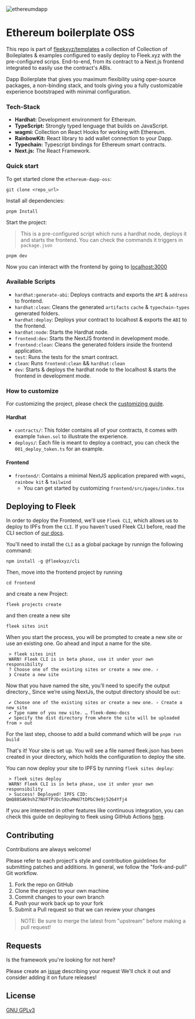 ![ethereumdapp](https://user-images.githubusercontent.com/73345016/219379423-d5e96187-2152-4b2e-88dd-adc305d08f79.png)

# Ethereum boilerplate OSS

This repo is part of [fleekxyz/templates](https://github.com/fleekxyz/templates) a collection of Collection of Boileplates & examples configured to easily deploy to Fleek.xyz with the pre-configured scrips. End-to-end, from its contract to a Next.js frontend integrated to easily use the contract's ABIs.

Dapp Boilerplate that gives you maximum flexibility using oper-source packages, a non-binding stack, and tools giving you a fully customizable experience bootstraped with minimal configuration.

### Tech-Stack
- **Hardhat:** Development environment for Ethereum.
- **TypeScript:** Strongly typed lenguage that builds on JavaScript.
- **wagmi:** Collection on React Hooks for working with Ethereum.
- **RainbowKit:** React library to add wallet connection to your Dapp.
- **Typechain:** Typescript bindings for Ethereum smart contracts.
- **Next.js:** The React Framework.

### Quick start
To get started clone the `ethereum-dapp-oss`:

```
git clone <repo_url>
```

Install all dependencies:

```
pnpm Install
```

Start the project:

> This is a pre-configured script which runs a hardhat node, deploys it and starts the frontend.
> You can check the commands it triggers in `package.json`

```
pnpm dev
```

Now you can interact with the frontend by going to [localhost:3000](https://localhost:3030)

### Available Scripts
- `hardhat:generate-abi`: Deploys contracts and exports the `API` & `address` to frontend. 
- `hardhat:clean`: Cleans the generated `artifacts` `cache` & `typechain-types` generated folders.
- `hardhat:deploy`: Deploys your contract to localhost & exports the `ABI` to the frontend.
- `hardhat:node`: Starts the Hardhat node.
- `frontend:dev`: Starts the NextJS frontend in development mode.
- `frontend:clean`: Cleans the generated folders inside the frontend application.
- `test`: Runs the tests for the smart contract.
- `clean`: Runs `frontend:clean` && `hardhat:clean`
- `dev`: Starts & deploys the hardhat node to the localhost & starts the frontend in development mode.

### How to customize
For customizing the project, please check the [customizing guide](customize.md).

#### Hardhat
- `contracts/`: This folder contains all of your contracts, it comes with example `Token.sol` to illustrate the experience.
- `deploys/`: Each file is meant to deploy a contract, you can check the `001_deploy_token.ts` for an example.

#### Frontend
- `frontend/`: Contains a minimal NextJS application prepared with `wagmi`, `rainbow kit` & `tailwind`
  - You can get started by customizing `frontend/src/pages/index.tsx`

## Deploying to Fleek

In order to deploy the Frontend, we'll use `Fleek CLI`, which allows us to deploy to IPFs from the `CLI`. If you haven't used Fleek CLI before, read the CLI section of [our docs](https://docs.fleek.xyz/getting-started/cli/).

You'll need to install the `CLI` as a global package by runnign the following command:

```
npm install -g @fleekxyz/cli
```

Then, move into the frontend project by running
```
cd frontend
```

and create a new Project:
```
fleek projects create
```

and then create a new site
```
fleek sites init
```

When you start the process, you will be prompted to create a new site or use an existing one. Go ahead and input a name for the site.

```
 > fleek sites init
 WARN! Fleek CLI is in beta phase, use it under your own responsibility
 ? Choose one of the existing sites or create a new one. › 
 ❯ Create a new site
```

Now that you have named the site, you’ll need to specify the output directory., Since we’re using NextJs, the output directory should be `out`:
```
 ✔ Choose one of the existing sites or create a new one. › Create a new site
 ✔ Type name of you new site. … fleek-demo-docs
 ✔ Specify the dist directory from where the site will be uploaded from > out
``` 

For the last step, choose to add a build command which will be `pnpm run build`

That's it! Your site is set up. You will see a file named fleek.json has been created in your directory, which holds the configuration to deploy the site.

You can now deploy your site to IPFS by running `fleek sites deploy`:
```
 > fleek sites deploy
 WARN! Fleek CLI is in beta phase, use it under your own responsibility
 > Success! Deployed! IPFS CID: QmQ88SAK9shZ7NUFTPJDcS9zuMmU7tDPbC9e9j5264Yfj4
```

If you are interested in other features like continuous integration, you can check this guide on deploying to fleek using GitHub Actions [here](https://docs.fleek.xyz/services/sites/#continuous-integration-ci).

## Contributing

Contributions are always welcome!

Please refer to each project's style and contribution guidelines for submitting patches and additions. In general, we follow the "fork-and-pull" Git workflow.

1. Fork the repo on GitHub
2. Clone the project to your own machine
3. Commit changes to your own branch
4. Push your work back up to your fork
5. Submit a Pull request so that we can review your changes

> NOTE: Be sure to merge the latest from "upstream" before making a pull request!

## Requests

Is the framework you're looking for not here?

Please create an [issue](https://github.com/fleekxyz/templates/issues) describing your request We'll chck it out and consider adding it on future releases!

## License

[GNU GPLv3](https://choosealicense.com/licenses/gpl-3.0/)
